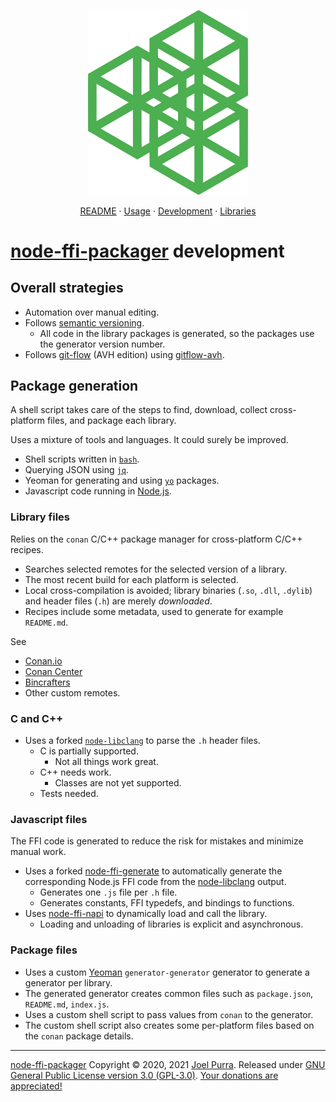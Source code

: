 <p align="center">
  <a href="https://github.com/node-ffi-packager"><img src="https://raw.githubusercontent.com/node-ffi-packager/resources/master/logotype/node-ffi-packager.svg?sanitize=true" alt="node-ffi-packager logotype, impossible cubes in green" width="256" border="0" /></a>
</p>

<p align="center">
  <a href="https://github.com/node-ffi-packager">README</a> &middot; <a href="./USAGE.md">Usage</a> &middot; <a href="./DEVELOP.md">Development</a> &middot; <a href="https://github.com/node-ffi-libraries">Libraries</a>
</p>

# [node-ffi-packager](https://github.com/node-ffi-packager) development

## Overall strategies

- Automation over manual editing.
- Follows [semantic versioning](https://semver.org/).
  - All code in the library packages is generated, so the packages use the generator version number.
- Follows [git-flow](https://nvie.com/posts/a-successful-git-branching-model/) (AVH edition) using [gitflow-avh](https://github.com/petervanderdoes/gitflow-avh).

## Package generation

A shell script takes care of the steps to find, download, collect cross-platform files, and package each library.

Uses a mixture of tools and languages. It could surely be improved.

- Shell scripts written in [`bash`](https://www.gnu.org/software/bash/).
- Querying JSON using [`jq`](https://stedolan.github.io/jq/).
- Yeoman for generating and using [`yo`](https://yeoman.io/) packages.
- Javascript code running in [Node.js](https://nodejs.org/).

### Library files

Relies on the `conan` C/C++ package manager for cross-platform C/C++ recipes.

- Searches selected remotes for the selected version of a library.
- The most recent build for each platform is selected.
- Local cross-compilation is avoided; library binaries (`.so`, `.dll`, `.dylib`) and header files (`.h`) are merely _downloaded_.
- Recipes include some metadata, used to generate for example `README.md`.

See

- [Conan.io](https://conan.io/)
- [Conan Center](https://conan.io/center/)
- [Bincrafters](https://bincrafters.github.io/)
- Other custom remotes.

### C and C++

- Uses a forked [`node-libclang`](https://github.com/node-ffi-packager/node-libclang) to parse the `.h` header files.
  - C is partially supported.
    - Not all things work great.
  - C++ needs work.
    - Classes are not yet supported.
  - Tests needed.

### Javascript files

The FFI code is generated to reduce the risk for mistakes and minimize manual work.

- Uses a forked [node-ffi-generate](https://github.com/node-ffi-packager/node-ffi-generate) to automatically generate the corresponding Node.js FFI code from the [node-libclang](https://github.com/node-ffi-packager/node-libclang) output.
  - Generates one `.js` file per `.h` file.
  - Generates constants, FFI typedefs, and bindings to functions.
- Uses [node-ffi-napi](https://github.com/node-ffi-napi/node-ffi-napi) to dynamically load and call the library.
  - Loading and unloading of libraries is explicit and asynchronous.

### Package files

- Uses a custom [Yeoman](https://yeoman.io/) `generator-generator` generator to generate a generator per library.
- The generated generator creates common files such as `package.json`, `README.md`, `index.js`.
- Uses a custom shell script to pass values from `conan` to the generator.
- The custom shell script also creates some per-platform files based on the `conan` package details.

---

[node-ffi-packager](https://github.com/node-ffi-packager) Copyright &copy; 2020, 2021 [Joel Purra](https://joelpurra.com/). Released under [GNU General Public License version 3.0 (GPL-3.0)](https://www.gnu.org/licenses/gpl.html). [Your donations are appreciated!](https://joelpurra.com/donate/)
